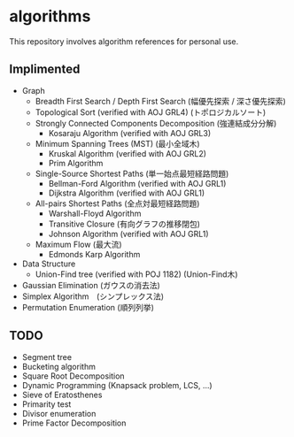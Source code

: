 # algorithms　
This repository involves algorithm references for personal use.

## Implimented
* Graph
  * Breadth First Search / Depth First Search (幅優先探索 / 深さ優先探索)
  * Topological Sort (verified with AOJ GRL4) (トポロジカルソート)
  * Strongly Connected Components Decomposition (強連結成分分解) 
    * Kosaraju Algorithm (verified with AOJ GRL3) 
  * Minimum Spanning Trees (MST) (最小全域木)
    * Kruskal Algorithm (verified with AOJ GRL2)
    * Prim Algorithm
  * Single-Source Shortest Paths (単一始点最短経路問題)
    * Bellman-Ford Algorithm (verified with AOJ GRL1)
    * Dijkstra Algorithm (verified with AOJ GRL1)
  * All-pairs Shortest Paths (全点対最短経路問題)
    * Warshall-Floyd Algorithm
    * Transitive Closure (有向グラフの推移閉包)
    * Johnson Algorithm (verified with AOJ GRL1)
  * Maximum Flow (最大流)
    * Edmonds Karp Algorithm
* Data Structure
  * Union-Find tree (verified with POJ 1182) (Union-Find木)
* Gaussian Elimination (ガウスの消去法)
* Simplex Algorithm　(シンプレックス法)
* Permutation Enumeration (順列列挙)
## TODO
* Segment tree
* Bucketing algorithm
* Square Root Decomposition
* Dynamic Programming (Knapsack problem, LCS, ...)
* Sieve of Eratosthenes
* Primarity test
* Divisor enumeration
* Prime Factor Decomposition

